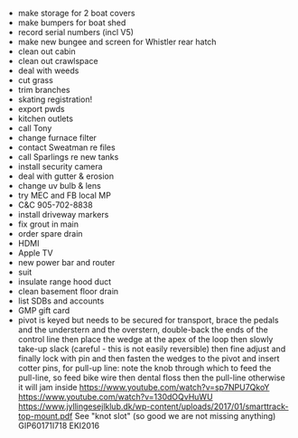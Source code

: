 - make storage for 2 boat covers
- make bumpers for boat shed
- record serial numbers (incl V5)
- make new bungee and screen for Whistler rear hatch
- clean out cabin
- clean out crawlspace
- deal with weeds
- cut grass
- trim branches
- skating registration!
- export pwds
- kitchen outlets
- call Tony
- change furnace filter
- contact Sweatman re files
- call Sparlings re new tanks
- install security camera
- deal with gutter & erosion
- change uv bulb & lens
- try MEC and FB local MP
- C&C 905-702-8838
- install driveway markers
- fix grout in main
- order spare drain
- HDMI
- Apple TV
- new power bar and router
- suit
- insulate range hood duct
- clean basement floor drain
- list SDBs and accounts
- GMP gift card
- pivot is keyed but needs to be secured for transport, brace the pedals and the understern and the overstern, double-back the ends of the control line then place the wedge at the apex of the loop then slowly take-up slack (careful - this is not easily reversible) then fine adjust and finally lock with pin and then fasten the wedges to the pivot and insert cotter pins, for pull-up line: note the knob through which to feed the pull-line, so feed bike wire then dental floss then the pull-line otherwise it will jam inside https://www.youtube.com/watch?v=sp7NPU7QkoY https://www.youtube.com/watch?v=130dOQvHuWU https://www.jyllingesejlklub.dk/wp-content/uploads/2017/01/smarttrack-top-mount.pdf See "knot slot" (so good we are not missing anything) GIP60171I718 EKI2016
